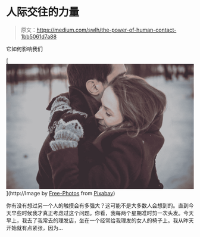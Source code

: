 # 人际交往的力量

> 原文：<https://medium.com/swlh/the-power-of-human-contact-1bb5061d7a88>

它如何影响我们

[![](img/5d27c0745a8fe16c5acb6c42d915f2f3.png)](http://Image by <a href="https://pixabay.com/users/Free-Photos-242387/?utm_source=link-attribution&amp;utm_medium=referral&amp;utm_campaign=image&amp;utm_content=1209046">Free-Photos</a> from <a href="https://pixabay.com/?utm_source=link-attribution&amp;utm_medium=referral&amp;utm_campaign=image&amp;utm_content=1209046">Pixabay</a>)

你有没有想过另一个人的触摸会有多强大？这可能不是大多数人会想到的。直到今天早些时候我才真正考虑过这个问题。你看，我每两个星期准时剪一次头发。今天早上，我去了我常去的理发店，坐在一个经常给我理发的女人的椅子上。我从昨天开始就有点紧张，因为…